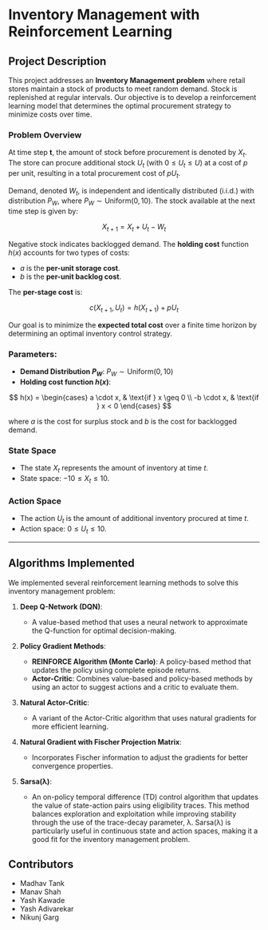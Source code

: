 # Inventory Management with Reinforcement Learning

## Project Description

This project addresses an **Inventory Management problem** where retail stores maintain a stock of products to meet random demand. Stock is replenished at regular intervals. Our objective is to develop a reinforcement learning model that determines the optimal procurement strategy to minimize costs over time.

### Problem Overview

At time step **t**, the amount of stock before procurement is denoted by $X_t$. The store can procure additional stock $U_t$ (with $0 \leq U_t \leq U$) at a cost of $p$ per unit, resulting in a total procurement cost of $pU_t$.

Demand, denoted $W_t$, is independent and identically distributed (i.i.d.) with distribution $P_W$, where $P_W \sim \text{Uniform}(0, 10)$. The stock available at the next time step is given by:

$$
X_{t+1} = X_t + U_t - W_t
$$

Negative stock indicates backlogged demand. The **holding cost** function $h(x)$ accounts for two types of costs:
- $a$ is the **per-unit storage cost**.
- $b$ is the **per-unit backlog cost**.

The **per-stage cost** is:

$$
c(X_{t+1}, U_t) = h(X_{t+1}) + pU_t
$$

Our goal is to minimize the **expected total cost** over a finite time horizon by determining an optimal inventory control strategy.

### Parameters:
- **Demand Distribution $P_W$**: $P_W \sim \text{Uniform}(0, 10)$
- **Holding cost function $h(x)$**:

$$
h(x) =
\begin{cases} 
    a \cdot x, & \text{if } x \geq 0 \\
    -b \cdot x, & \text{if } x < 0 
\end{cases}
$$

where $a$ is the cost for surplus stock and $b$ is the cost for backlogged demand.

### State Space
- The state $X_t$ represents the amount of inventory at time $t$.
- State space: $-10 \leq X_t \leq 10$.

### Action Space
- The action $U_t$ is the amount of additional inventory procured at time $t$.
- Action space: $0 \leq U_t \leq 10$.

---

## Algorithms Implemented

We implemented several reinforcement learning methods to solve this inventory management problem:

1. **Deep Q-Network (DQN)**:
   - A value-based method that uses a neural network to approximate the Q-function for optimal decision-making.

2. **Policy Gradient Methods**:
   - **REINFORCE Algorithm (Monte Carlo)**: 
     A policy-based method that updates the policy using complete episode returns.
   - **Actor-Critic**: 
     Combines value-based and policy-based methods by using an actor to suggest actions and a critic to evaluate them.

3. **Natural Actor-Critic**:
   - A variant of the Actor-Critic algorithm that uses natural gradients for more efficient learning.

4. **Natural Gradient with Fischer Projection Matrix**:
   - Incorporates Fischer information to adjust the gradients for better convergence properties.

5. **Sarsa(λ)**:
   - An on-policy temporal difference (TD) control algorithm that updates the value of state-action pairs using eligibility traces. This method balances exploration and exploitation while improving stability through the use of the trace-decay parameter, λ. Sarsa(λ) is particularly useful in continuous state and action spaces, making it a good fit for the inventory management problem.


## Contributors

- Madhav Tank
- Manav Shah
- Yash Kawade
- Yash Adivarekar
- Nikunj Garg
